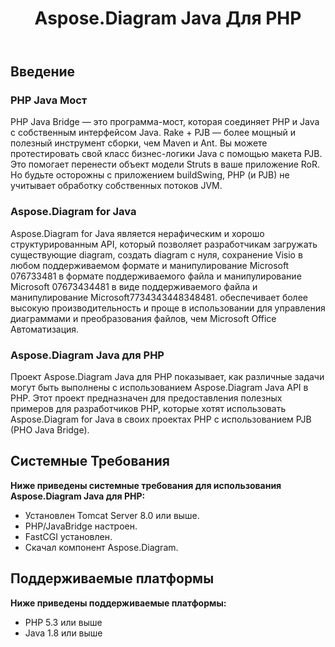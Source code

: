 ﻿---
title: Aspose.Diagram Java Для PHP
type: docs
weight: 30
url: /ru/java/aspose-diagram-java-for-php/
---
## **Введение**
### **PHP Java Мост**
PHP Java Bridge — это программа-мост, которая соединяет PHP и Java с собственным интерфейсом Java. Rake + PJB — более мощный и полезный инструмент сборки, чем Maven и Ant. Вы можете протестировать свой класс бизнес-логики Java с помощью макета PJB. Это помогает перенести объект модели Struts в ваше приложение RoR. Но будьте осторожны с приложением buildSwing, PHP (и PJB) не учитывает обработку собственных потоков JVM.
### **Aspose.Diagram for Java**
Aspose.Diagram for Java является нерафическим и хорошо структурированным API, который позволяет разработчикам загружать существующие diagram, создать diagram с нуля, сохранение Visio в любом поддерживаемом формате и манипулирование Microsoft 076733481 в формате поддерживаемого файла и манипулирование Microsoft 07673434481 в виде поддерживаемого файла и манипулирование Microsoft7734343448348481. обеспечивает более высокую производительность и проще в использовании для управления диаграммами и преобразования файлов, чем Microsoft Office Автоматизация.
### **Aspose.Diagram Java для PHP**
Проект Aspose.Diagram Java для PHP показывает, как различные задачи могут быть выполнены с использованием Aspose.Diagram Java API в PHP. Этот проект предназначен для предоставления полезных примеров для разработчиков PHP, которые хотят использовать Aspose.Diagram for Java в своих проектах PHP с использованием PJB (PHO Java Bridge).
## **Системные Требования**
**Ниже приведены системные требования для использования Aspose.Diagram Java для PHP:**

- Установлен Tomcat Server 8.0 или выше.
- PHP/JavaBridge настроен.
- FastCGI установлен.
- Скачал компонент Aspose.Diagram.
## **Поддерживаемые платформы**
**Ниже приведены поддерживаемые платформы:**

- PHP 5.3 или выше
- Java 1.8 или выше
